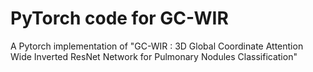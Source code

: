 # PyTorch code for GC-WIR
A Pytorch implementation of "GC-WIR : 3D Global Coordinate Attention Wide Inverted ResNet Network for Pulmonary Nodules Classification"


